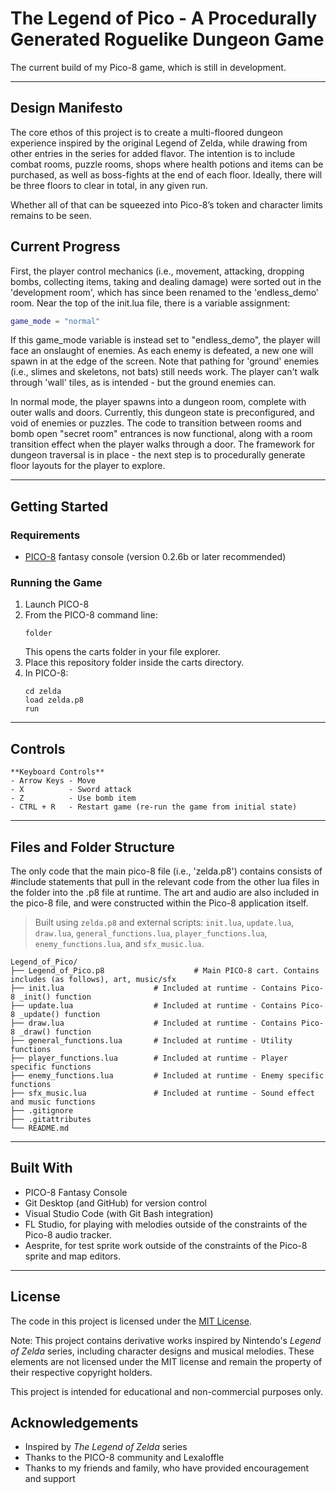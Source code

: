 # The Legend of Pico - A Procedurally Generated Roguelike Dungeon Game

The current build of my Pico-8 game, which is still in development.

---

## Design Manifesto

The core ethos of this project is to create a multi-floored dungeon experience inspired by the original Legend of Zelda, while drawing from other entries in the series for added flavor. The intention is to include combat rooms, puzzle rooms, shops where health potions and items can be purchased, as well as boss-fights at the end of each floor. Ideally, there will be three floors to clear in total, in any given run.

Whether all of that can be squeezed into Pico-8’s token and character limits remains to be seen.

## Current Progress

First, the player control mechanics (i.e., movement, attacking, dropping bombs, collecting items, taking and dealing damage) were sorted out in the 'development room', which has since been renamed to the 'endless_demo' room. Near the top of the init.lua file, there is a variable assignment:

```Lua
game_mode = "normal"
```

If this game_mode variable is instead set to "endless_demo", the player will face an onslaught of enemies. As each enemy is defeated, a new one will spawn in at the edge of the screen. Note that pathing for 'ground' enemies (i.e., slimes and skeletons, not bats) still needs work. The player can't walk through 'wall' tiles, as is intended - but the ground enemies can.

In normal mode, the player spawns into a dungeon room, complete with outer walls and doors. Currently, this dungeon state is preconfigured, and void of enemies or puzzles. The code to transition between rooms and bomb open "secret room" entrances is now functional, along with a room transition effect when the player walks through a door. The framework for dungeon traversal is in place - the next step is to procedurally generate floor layouts for the player to explore.

---

## Getting Started

### Requirements

- [PICO-8](https://www.lexaloffle.com/pico-8.php) fantasy console (version 0.2.6b or later recommended)

### Running the Game

1. Launch PICO-8
2. From the PICO-8 command line:
   ```
   folder
   ```
   This opens the carts folder in your file explorer.
3. Place this repository folder inside the carts directory.
4. In PICO-8:
   ```
   cd zelda
   load zelda.p8
   run
   ```

---

## Controls

```
**Keyboard Controls**
- Arrow Keys - Move  
- X          - Sword attack
- Z          - Use bomb item
- CTRL + R   - Restart game (re-run the game from initial state)
```

---

## Files and Folder Structure

The only code that the main pico-8 file (i.e., 'zelda.p8') contains consists of #include statements that pull in the relevant code from the other lua files in the folder into the .p8 file at runtime. The art and audio are also included in the pico-8 file, and were constructed within the Pico-8 application itself.

> Built using `zelda.p8` and external scripts: `init.lua`, `update.lua`, `draw.lua`, `general_functions.lua`, `player_functions.lua`, `enemy_functions.lua`, and `sfx_music.lua`.

```
Legend_of_Pico/
├── Legend_of_Pico.p8                    # Main PICO-8 cart. Contains includes (as follows), art, music/sfx
├── init.lua                    # Included at runtime - Contains Pico-8 _init() function 
├── update.lua                  # Included at runtime - Contains Pico-8 _update() function
├── draw.lua                    # Included at runtime - Contains Pico-8 _draw() function
├── general_functions.lua       # Included at runtime - Utility functions
├── player_functions.lua        # Included at runtime - Player specific functions
├── enemy_functions.lua         # Included at runtime - Enemy specific functions
├── sfx_music.lua               # Included at runtime - Sound effect and music functions
├── .gitignore
├── .gitattributes
└── README.md
```

---

## Built With

- PICO-8 Fantasy Console
- Git Desktop (and GitHub) for version control
- Visual Studio Code (with Git Bash integration)
- FL Studio, for playing with melodies outside of the constraints of the Pico-8 audio tracker.
- Aesprite, for test sprite work outside of the constraints of the Pico-8 sprite and map editors.

---

## License

The code in this project is licensed under the [MIT License](LICENSE).

Note: This project contains derivative works inspired by Nintendo's *Legend of Zelda* series, including character designs and musical melodies. These elements are not licensed under the MIT license and remain the property of their respective copyright holders.

This project is intended for educational and non-commercial purposes only.

## Acknowledgements

- Inspired by *The Legend of Zelda* series
- Thanks to the PICO-8 community and Lexaloffle
- Thanks to my friends and family, who have provided encouragement and support